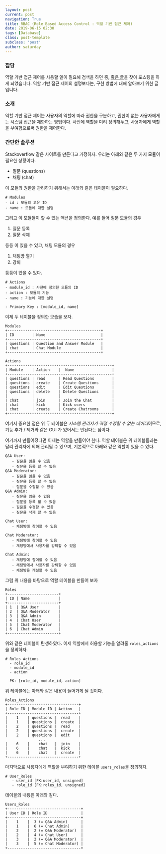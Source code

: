 ```yaml
---
layout: post
current: post
navigation: True
title: RBAC (Role Based Access Control : 역할 기반 접근 제어)
date: 2019-06-15 02:30
tags: [Database]
class: post-template
subclass: 'post'
author: saturday
---
```


### 잡담
역할 기반 접근 제어를 사용할 일이 필요해 검색을 하던 중,
[좋은 글](https://stackoverflow.com/questions/28157798/is-my-role-based-access-control-a-feasible-solution/28159647#28159647)을 찾아 포스팅을 하게 되었습니다.
역할 기반 접근 제어의 설명보다는, 구현 방법에 대해 알아보기 위한 글입니다.

### 소개
역할 기반 접근 제어는 사용자의 역할에 따라 권한을 구분하고,
권한이 없는 사용자에게는 시스템 접근을 제한하는 방법이다.
사전에 역할을 미리 정의해두고, 사용자에게 역할을 부여함으로써 권한을 제어한다.

### 간단한 솔루션
Stackoverflow 같은 사이트를 만든다고 가정하자.
우리는 아래와 같은 두 가지 모듈이 필요한 상황이다.
* 질문 (questions)
* 채팅 (chat)

이 모듈의 권한을 관리하기 위해서는 아래와 같은 테이블이 필요하다.
```
# Modules
- id : 모듈의 고유 ID
- name : 모듈에 대한 설명
```
그리고 이 모듈들이 할 수 있는 액션을 정의한다.
예를 들어 질문 모듈의 경우
1. 질문 등록
2. 질문 삭제

등등 이 있을 수 있고, 채팅 모듈의 경우

1. 채팅방 열기
2. 강퇴

등등이 있을 수 있다.
```
# Actions
- module_id : 사전에 정의한 모듈의 ID
- action : 모듈의 기능
- name : 기능에 대한 설명

- Primary Key : [module_id, name]
```

이제 두 테이블을 정의한 모습을 보자.
```
Modules
+------------------------------------------+
| ID        | Name                         |
+------------------------------------------+
| questions | Question and Answer Module   |
| chat      | Chat Module                  |
+------------------------------------------+
```

```
Actions
+-----------------------------------------------+
| Module    | Action    |  Name                 |
+-----------------------------------------------+
| questions | read      | Read Questions        |
| questions | create    | Create Questions      |
| questions | edit      | Edit Questions        |
| questions | delete    | Delete Questions      |
|           |           |                       |
| chat      | join      | Join the Chat         |
| chat      | kick      | Kick users            |
| chat      | create    | Create Chatrooms      |
+-----------------------------------------------+  
```
여기서 중요한 점은 위 두 테이블은 *시스템 관리자가 직접 수정할 수 없는 데이터*이므로,
기능 추가 / 제거와 같은 GUI 가 있어서는 안된다는 점이다.

여기까지 만들어졌다면 이제는 역할을 만들어야 한다.
역할 테이블은 위 테이블들과는 달리 관리자에 의해 관리될 수 있으며,
기본적으로 아래와 같은 역할이 있을 수 있다.
```
Q&A User:
   - 질문을 읽을 수 있음
   - 질문을 등록 할 수 있음
Q&A Moderator:
   - 질문을 읽을 수 있음
   - 질문을 등록 할 수 있음
   - 질문을 수정할 수 있음
Q&A Admin:
   - 질문을 읽을 수 있음
   - 질문을 등록 할 수 있음
   - 질문을 수정할 수 있음
   - 질문을 삭제 할 수 있음

Chat User:
   - 채팅방에 참여할 수 있음

Chat Moderator:
   - 채팅방에 참여할 수 있음
   - 채팅방에서 사용자를 강퇴할 수 있음

Chat Admin:
   - 채팅방에 참여할 수 있음
   - 채팅방에서 사용자를 강퇴할 수 있음
   - 채팅방을 개설할 수 있음
```
그럼 위 내용을 바탕으로 역할 테이블을 만들어 보자
```
Roles
+-----------------------+
| ID | Name             |
+-----------------------+
| 1  | Q&A User         |
| 2  | Q&A Moderator    |
| 3  | Q&A Admin        |
| 4  | Chat User        |
| 5  | Chat Moderator   |
| 6  | Chat Admin       |
+-----------------------+
```
위와 같은 테이블이 탄생하였다.
이제 역할에서 허용할 기능을 알려줄 `roles_actions`을 정의하자.
```
# Roles_Actions
  - role_id
  - module_id 
  - action

  PK: [role_id, module_id, action]
```
위 테이블에는 아래와 같은 내용이 들어가게 될 것이다.
```
Roles_Actions
+--------------------------------+
| Role ID | Module ID | Action   |
+--------------------------------+
|    1    | questions |  read    |
|    1    | questions |  create  |
|    2    | questions |  read    |
|    2    | questions |  create  |
|    2    | questions |  edit    |
               ...  
|    6    |    chat   |  join    |
|    6    |    chat   |  kick    |
|    6    |    chat   |  create  |
+--------------------------------+
```
마지막으로 사용자에게 역할을 부여하기 위한 테이블 `users_roles`을 정의하자.
```
# User_Roles
   - user_id [FK:user_id, unsigned]
   - role_id [FK:roles_id, unsigned]
```
테이블의 내용은 아래와 같다.
```
Users_Roles
+---------------------------------+
| User ID | Role ID               |
+---------------------------------+
|    1    |  3 (= Q&A Admin)      |
|    1    |  6 (= Chat Admin)     |
|    2    |  2 (= Q&A Moderator)  |    
|    2    |  4 (= Chat User)      |
|    3    |  2 (= Q&A Moderator)  |  
|    3    |  5 (= Chat Moderator) | 
+---------------------------------+
```